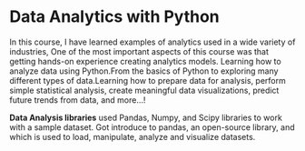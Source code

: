 # Data Analytics with Python
In this course, I have learned examples of analytics used in a wide variety of industries, One of the most important aspects of this course was that getting hands-on experience creating analytics models. Learning how to analyze data using Python.From the basics of Python to exploring many different types of data.Learning how to prepare data for analysis, perform simple statistical analysis, create meaningful data visualizations, predict future trends from data, and more...!

**Data Analysis libraries** used Pandas, Numpy, and Scipy libraries to work with a sample dataset. Got introduce to pandas, an open-source library, and which is used to load, manipulate, analyze and visualize datasets.

